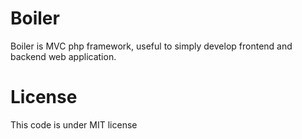 Boiler
======

Boiler is MVC php framework, useful to simply develop frontend and backend web application.

License
=======

This code is under MIT license

